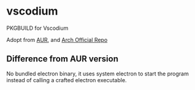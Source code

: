 # vscodium
PKGBUILD for Vscodium

Adopt from [AUR](https://aur.archlinux.org/packages/vscodium/), and [Arch Official Repo](https://archlinux.org/packages/community/x86_64/code/)

## Difference from AUR version

No bundled electron binary, it uses system electron to start the program instead of calling a crafted electron executable.